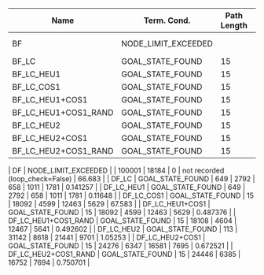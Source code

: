 | Name                 | Term. Cond.         |   Path Length |   Nodes Gen. |   Nodes Tested |   Nodes Discarded | Distinct States                 |   Time Taken |
|----------------------|---------------------|---------------|--------------|----------------|-------------------|---------------------------------|--------------|
| BF                   | NODE_LIMIT_EXCEEDED |               |       100001 |          22287 |                 0 | not recorded (loop_check=False) |     4.31617  |
| BF_LC                | GOAL_STATE_FOUND    |            15 |        18459 |           4698 |             12738 | 5721                            |     0.518506 |
| BF_LC_HEU1           | GOAL_STATE_FOUND    |            15 |        28068 |           7874 |             19164 | 8904                            |     0.861906 |
| BF_LC_COS1           | GOAL_STATE_FOUND    |            15 |        18459 |           4698 |             12738 | 5721                            |     0.486333 |
| BF_LC_HEU1+COS1      | GOAL_STATE_FOUND    |            15 |        23580 |           6136 |             16292 | 7288                            |     0.672402 |
| BF_LC_HEU1+COS1_RAND | GOAL_STATE_FOUND    |            15 |        23610 |           6143 |             16316 | 7294                            |     0.746205 |
| BF_LC_HEU2           | GOAL_STATE_FOUND    |            15 |        28068 |           7874 |             19164 | 8904                            |     0.840849 |
| BF_LC_HEU2+COS1      | GOAL_STATE_FOUND    |            15 |        23580 |           6136 |             16292 | 7288                            |     0.677458 |
| BF_LC_HEU2+COS1_RAND | GOAL_STATE_FOUND    |            15 |        23563 |           6132 |             16279 | 7284                            |     0.752811 |

| DF                   | NODE_LIMIT_EXCEEDED |               |       100001 |          18184 |                 0 | not recorded (loop_check=False) |    66.683    |
| DF_LC                | GOAL_STATE_FOUND    |           649 |         2792 |            658 |              1011 | 1781                            |     0.141257 |
| DF_LC_HEU1           | GOAL_STATE_FOUND    |           649 |         2792 |            658 |              1011 | 1781                            |     0.11648  |
| DF_LC_COS1           | GOAL_STATE_FOUND    |            15 |        18092 |           4599 |             12463 | 5629                            |    67.583    |
| DF_LC_HEU1+COS1      | GOAL_STATE_FOUND    |            15 |        18092 |           4599 |             12463 | 5629                            |     0.487376 |
| DF_LC_HEU1+COS1_RAND | GOAL_STATE_FOUND    |            15 |        18108 |           4604 |             12467 | 5641                            |     0.492602 |
| DF_LC_HEU2           | GOAL_STATE_FOUND    |           113 |        31142 |           8618 |             21441 | 9701                            |     1.05253  |
| DF_LC_HEU2+COS1      | GOAL_STATE_FOUND    |            15 |        24276 |           6347 |             16581 | 7695                            |     0.672521 |
| DF_LC_HEU2+COS1_RAND | GOAL_STATE_FOUND    |            15 |        24446 |           6385 |             16752 | 7694                            |     0.750701 |